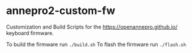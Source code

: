 # annepro2-custom-fw
Customization and Build Scripts for the https://openannepro.github.io/ keyboard firmware.

To build the firmware run `./build.sh`
To flash the firmware run `./flash.sh`
